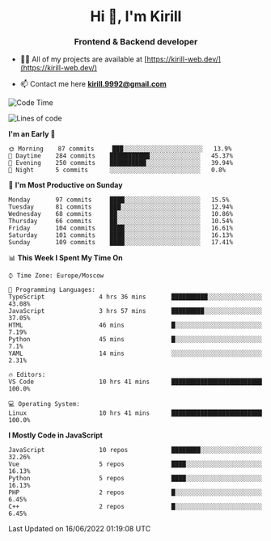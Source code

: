 <h1 align="center">Hi 👋, I'm Kirill</h1>
<h3 align="center">Frontend & Backend developer</h3>

- 👨‍💻 All of my projects are available at [https://kirill-web.dev/](https://kirill-web.dev/)

- 📫 Contact me here **kirill.9992@gmail.com**











<!--START_SECTION:waka-->
![Code Time](http://img.shields.io/badge/Code%20Time-0%20secs-blue)

![Lines of code](https://img.shields.io/badge/From%20Hello%20World%20I%27ve%20Written-477%20Thousand%20lines%20of%20code-blue)

**I'm an Early 🐤** 

```text
🌞 Morning    87 commits     ███░░░░░░░░░░░░░░░░░░░░░░   13.9% 
🌆 Daytime    284 commits    ███████████░░░░░░░░░░░░░░   45.37% 
🌃 Evening    250 commits    ██████████░░░░░░░░░░░░░░░   39.94% 
🌙 Night      5 commits      ░░░░░░░░░░░░░░░░░░░░░░░░░   0.8%

```
📅 **I'm Most Productive on Sunday** 

```text
Monday       97 commits     ████░░░░░░░░░░░░░░░░░░░░░   15.5% 
Tuesday      81 commits     ███░░░░░░░░░░░░░░░░░░░░░░   12.94% 
Wednesday    68 commits     ██░░░░░░░░░░░░░░░░░░░░░░░   10.86% 
Thursday     66 commits     ██░░░░░░░░░░░░░░░░░░░░░░░   10.54% 
Friday       104 commits    ████░░░░░░░░░░░░░░░░░░░░░   16.61% 
Saturday     101 commits    ████░░░░░░░░░░░░░░░░░░░░░   16.13% 
Sunday       109 commits    ████░░░░░░░░░░░░░░░░░░░░░   17.41%

```


📊 **This Week I Spent My Time On** 

```text
⌚︎ Time Zone: Europe/Moscow

💬 Programming Languages: 
TypeScript               4 hrs 36 mins       ██████████░░░░░░░░░░░░░░░   43.08% 
JavaScript               3 hrs 57 mins       █████████░░░░░░░░░░░░░░░░   37.05% 
HTML                     46 mins             █░░░░░░░░░░░░░░░░░░░░░░░░   7.19% 
Python                   45 mins             █░░░░░░░░░░░░░░░░░░░░░░░░   7.1% 
YAML                     14 mins             ░░░░░░░░░░░░░░░░░░░░░░░░░   2.31%

🔥 Editors: 
VS Code                  10 hrs 41 mins      █████████████████████████   100.0%

💻 Operating System: 
Linux                    10 hrs 41 mins      █████████████████████████   100.0%

```

**I Mostly Code in JavaScript** 

```text
JavaScript               10 repos            ████████░░░░░░░░░░░░░░░░░   32.26% 
Vue                      5 repos             ████░░░░░░░░░░░░░░░░░░░░░   16.13% 
Python                   5 repos             ████░░░░░░░░░░░░░░░░░░░░░   16.13% 
PHP                      2 repos             █░░░░░░░░░░░░░░░░░░░░░░░░   6.45% 
C++                      2 repos             █░░░░░░░░░░░░░░░░░░░░░░░░   6.45%

```



 Last Updated on 16/06/2022 01:19:08 UTC
<!--END_SECTION:waka-->
